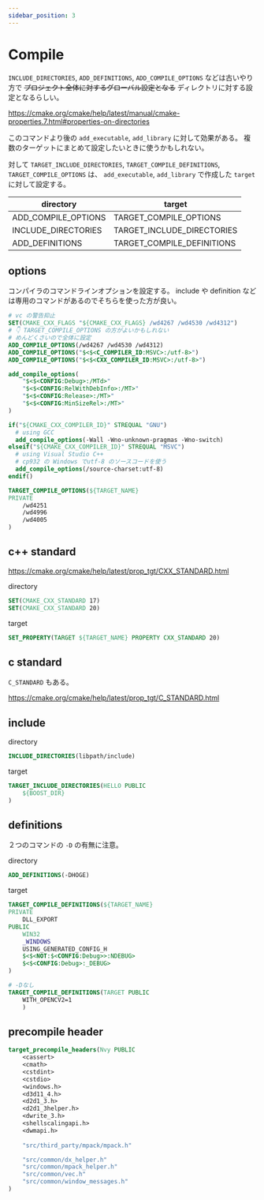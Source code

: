 ```yaml
---
sidebar_position: 3
---
```


# Compile

`INCLUDE_DIRECTORIES`, `ADD_DEFINITIONS`, `ADD_COMPILE_OPTIONS` などは古いやり方で ~~プロジェクト全体に対するグローバル設定となる~~ ディレクトリに対する設定となるらしい。

https://cmake.org/cmake/help/latest/manual/cmake-properties.7.html#properties-on-directories

このコマンドより後の `add_executable`, `add_library` に対して効果がある。
複数のターゲットにまとめて設定したいときに使うかもしれない。

対して `TARGET_INCLUDE_DIRECTORIES`, `TARGET_COMPILE_DEFINITIONS`, `TARGET_COMPILE_OPTIONS` は、 `add_executable`, `add_library` で作成した `target` に対して設定する。

| directory           | target                     |
|---------------------|----------------------------|
| ADD_COMPILE_OPTIONS | TARGET_COMPILE_OPTIONS     |
| INCLUDE_DIRECTORIES | TARGET_INCLUDE_DIRECTORIES |
| ADD_DEFINITIONS     | TARGET_COMPILE_DEFINITIONS |

## options

コンパイラのコマンドラインオプションを設定する。
include や definition などは専用のコマンドがあるのでそちらを使った方が良い。

```CMake
# vc の警告抑止
SET(CMAKE_CXX_FLAGS "${CMAKE_CXX_FLAGS} /wd4267 /wd4530 /wd4312")
# 👇 TARGET_COMPILE_OPTIONS の方がよいかもしれない
# めんどくさいので全体に設定
ADD_COMPILE_OPTIONS(/wd4267 /wd4530 /wd4312)
ADD_COMPILE_OPTIONS("$<$<C_COMPILER_ID:MSVC>:/utf-8>")
ADD_COMPILE_OPTIONS("$<$<CXX_COMPILER_ID:MSVC>:/utf-8>")

add_compile_options(
    "$<$<CONFIG:Debug>:/MTd>"
    "$<$<CONFIG:RelWithDebInfo>:/MT>"
    "$<$<CONFIG:Release>:/MT>"
    "$<$<CONFIG:MinSizeRel>:/MT>"
)

if("${CMAKE_CXX_COMPILER_ID}" STREQUAL "GNU")
  # using GCC
  add_compile_options(-Wall -Wno-unknown-pragmas -Wno-switch)
elseif("${CMAKE_CXX_COMPILER_ID}" STREQUAL "MSVC")
  # using Visual Studio C++
  # cp932 の Windows でutf-8 のソースコードを使う
  add_compile_options(/source-charset:utf-8)
endif()
```

```CMake
TARGET_COMPILE_OPTIONS(${TARGET_NAME}
PRIVATE
    /wd4251 
    /wd4996 
    /wd4005
)
```

## c++ standard

https://cmake.org/cmake/help/latest/prop_tgt/CXX_STANDARD.html

directory

```CMake
SET(CMAKE_CXX_STANDARD 17)
SET(CMAKE_CXX_STANDARD 20)
```

target

```CMake
SET_PROPERTY(TARGET ${TARGET_NAME} PROPERTY CXX_STANDARD 20)
```

## c standard

`C_STANDARD` もある。

https://cmake.org/cmake/help/latest/prop_tgt/C_STANDARD.html

## include

directory

```CMake
INCLUDE_DIRECTORIES(libpath/include)
```

target

```CMake
TARGET_INCLUDE_DIRECTORIES(HELLO PUBLIC
    ${BOOST_DIR}
)
```

## definitions

２つのコマンドの `-D` の有無に注意。

directory

```CMake
ADD_DEFINITIONS(-DHOGE)
```

target

```CMake
TARGET_COMPILE_DEFINITIONS(${TARGET_NAME}
PRIVATE
    DLL_EXPORT
PUBLIC
    WIN32
    _WINDOWS
    USING_GENERATED_CONFIG_H
    $<$<NOT:$<CONFIG:Debug>>:NDEBUG>
    $<$<CONFIG:Debug>:_DEBUG>
)        

# -Dなし
TARGET_COMPILE_DEFINITIONS(TARGET PUBLIC
    WITH_OPENCV2=1
    )
```

## precompile header

```CMake
target_precompile_headers(Nvy PUBLIC
    <cassert>
    <cmath>
    <cstdint>
    <cstdio>
    <windows.h>
    <d3d11_4.h>
    <d2d1_3.h>
    <d2d1_3helper.h>
    <dwrite_3.h>
    <shellscalingapi.h>
    <dwmapi.h>
    
    "src/third_party/mpack/mpack.h"

    "src/common/dx_helper.h"
    "src/common/mpack_helper.h"
    "src/common/vec.h"
    "src/common/window_messages.h"
)
```

